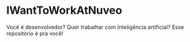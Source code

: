 # IWantToWorkAtNuveo
Você é desenvolvedor? Quer trabalhar com Inteligência artificial? Esse repositório é pra você!
